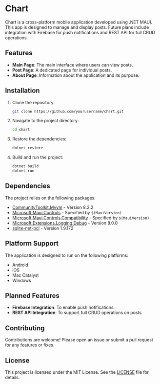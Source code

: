 # Chart

Chart is a cross-platform mobile application developed using .NET MAUI. This app is designed to manage and display posts. Future plans include integration with Firebase for push notifications and REST API for full CRUD operations.

## Features

- **Main Page**: The main interface where users can view posts.
- **Post Page**: A dedicated page for individual posts.
- **About Page**: Information about the application and its purpose.

## Installation

1. Clone the repository:
    ```sh
    git clone https://github.com/yourusername/chart.git
    ```
2. Navigate to the project directory:
    ```sh
    cd chart
    ```
3. Restore the dependencies:
    ```sh
    dotnet restore
    ```
4. Build and run the project:
    ```sh
    dotnet build
    dotnet run
    ```

## Dependencies

The project relies on the following packages:

- [CommunityToolkit.Mvvm](https://www.nuget.org/packages/CommunityToolkit.Mvvm) - Version 8.2.2
- [Microsoft.Maui.Controls](https://www.nuget.org/packages/Microsoft.Maui.Controls) - Specified by `$(MauiVersion)`
- [Microsoft.Maui.Controls.Compatibility](https://www.nuget.org/packages/Microsoft.Maui.Controls.Compatibility) - Specified by `$(MauiVersion)`
- [Microsoft.Extensions.Logging.Debug](https://www.nuget.org/packages/Microsoft.Extensions.Logging.Debug) - Version 8.0.0
- [sqlite-net-pcl](https://www.nuget.org/packages/sqlite-net-pcl) - Version 1.9.172

## Platform Support

The application is designed to run on the following platforms:

- Android
- iOS
- Mac Catalyst
- Windows

## Planned Features

- **Firebase Integration**: To enable push notifications.
- **REST API Integration**: To support full CRUD operations on posts.

## Contributing

Contributions are welcome! Please open an issue or submit a pull request for any features or fixes.

## License

This project is licensed under the MIT License. See the [LICENSE](LICENSE) file for details.
